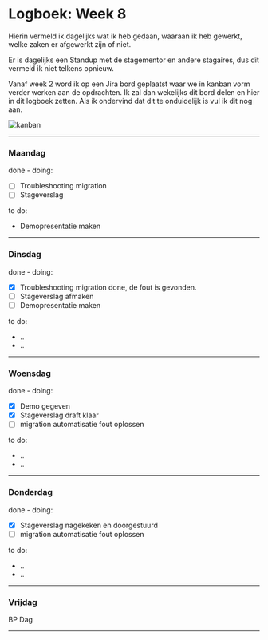# Logboek: Week 8

Hierin vermeld ik dagelijks wat ik heb gedaan, waaraan ik heb gewerkt, welke zaken er afgewerkt zijn of niet.

Er is dagelijks een Standup met de stagementor en andere stagaires, dus dit vermeld ik niet telkens opnieuw.

Vanaf week 2 word ik op een Jira bord geplaatst waar we in kanban vorm verder werken aan de opdrachten. Ik zal dan wekelijks dit bord delen en hier in dit logboek zetten. Als ik ondervind dat dit te onduidelijk is vul ik dit nog aan.

![kanban](img/kanban-w8.jpg)

---

### **Maandag**

done - doing:

- [ ] Troubleshooting migration
- [ ] Stageverslag

to do:

- Demopresentatie maken

---

### **Dinsdag**

done - doing:

- [x] Troubleshooting migration done, de fout is gevonden.
- [ ] Stageverslag afmaken
- [ ] Demopresentatie maken

to do:

- ..
- ..

---

### **Woensdag**

done - doing:

- [x] Demo gegeven
- [x] Stageverslag draft klaar
- [ ] migration automatisatie fout oplossen

to do:

- ..
- ..

---

### **Donderdag**

done - doing:

- [x] Stageverslag nagekeken en doorgestuurd
- [ ] migration automatisatie fout oplossen

to do:

- ..
- ..

---

### **Vrijdag**

BP Dag

---
